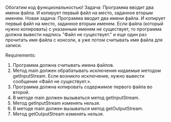 Обогатим код функциональностью!
Задача: Программа вводит два имени файла. И копирует первый файл на место, заданное вторым именем.
Новая задача: Программа вводит два имени файла. И копирует первый файл на место, заданное вторым именем.
Если файла (который нужно копировать) с указанным именем не существует, то программа должна вывести надпись "Файл не существует." и еще один раз прочитать имя файла с консоли, а уже потом считывать имя файла для записи.


Requirements:
1. Программа должна считывать имена файлов.
2. Метод main должен обрабатывать исключения кидаемые методом getInputStream. Если возникло исключение, нужно вывести сообщение «Файл не существует.».
3. Программа должна копировать содержимое первого файла во второй.
4. В методе main должен вызываться метод getInputStream.
5. Метод getInputStream изменять нельзя.
6. В методе main должен вызываться метод getOutputStream.
7. Метод getOutputStream изменять нельзя.
